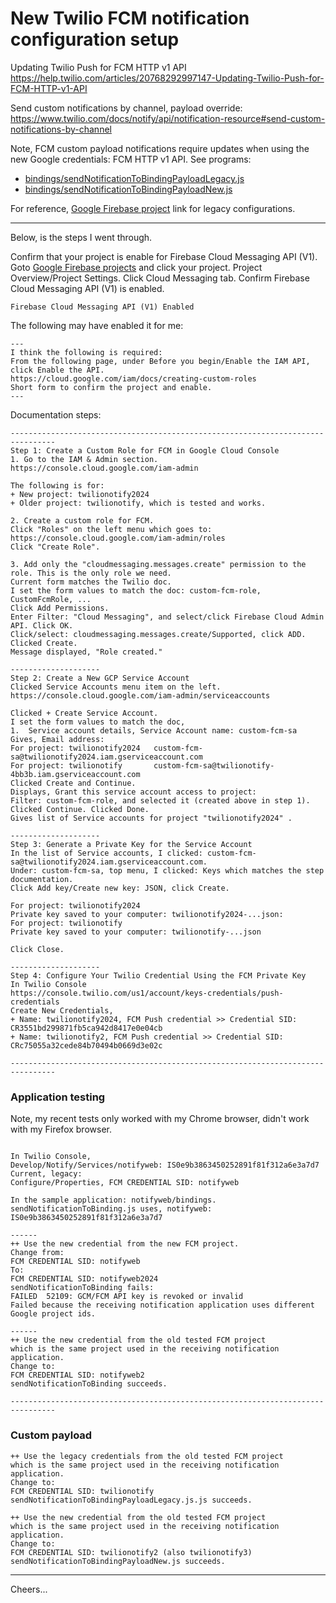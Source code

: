# New Twilio FCM notification configuration setup

Updating Twilio Push for FCM HTTP v1 API
https://help.twilio.com/articles/20768292997147-Updating-Twilio-Push-for-FCM-HTTP-v1-API

Send custom notifications by channel, payload override:
https://www.twilio.com/docs/notify/api/notification-resource#send-custom-notifications-by-channel

Note, FCM custom payload notifications require updates when using the new Google credentials: FCM HTTP v1 API.
See programs:
+ [bindings/sendNotificationToBindingPayloadLegacy.js](bindings/sendNotificationToBindingPayloadLegacy.js)
+ [bindings/sendNotificationToBindingPayloadNew.js](bindings/sendNotificationToBindingPayloadNew.js)

For reference,
[Google Firebase project](https://console.firebase.google.com/) link for legacy configurations.


--------------------------------------------------------------------------------
Below, is the steps I went through.

Confirm that your project is enable for Firebase Cloud Messaging API (V1).
Goto [Google Firebase projects](https://console.firebase.google.com/) and click your project.
Project Overview/Project Settings.
Click Cloud Messaging tab. Confirm Firebase Cloud Messaging API (V1) is enabled.
````
Firebase Cloud Messaging API (V1) Enabled
````
The following may have enabled it for me:
````
---
I think the following is required:
From the following page, under Before you begin/Enable the IAM API, click Enable the API. 
https://cloud.google.com/iam/docs/creating-custom-roles
Short form to confirm the project and enable.
---
````
Documentation steps:
````
--------------------------------------------------------------------------------
Step 1: Create a Custom Role for FCM in Google Cloud Console
1. Go to the IAM & Admin section.
https://console.cloud.google.com/iam-admin

The following is for:
+ New project: twilionotify2024
+ Older project: twilionotify, which is tested and works.

2. Create a custom role for FCM.
Click "Roles" on the left menu which goes to:
https://console.cloud.google.com/iam-admin/roles
Click "Create Role".

3. Add only the "cloudmessaging.messages.create" permission to the role. This is the only role we need.
Current form matches the Twilio doc.
I set the form values to match the doc: custom-fcm-role, CustomFcmRole, ...
Click Add Permissions.
Enter Filter: "Cloud Messaging", and select/click Firebase Cloud Admin API. Click OK.
Click/select: cloudmessaging.messages.create/Supported, click ADD.
Clicked Create.
Message displayed, "Role created."

--------------------
Step 2: Create a New GCP Service Account
Clicked Service Accounts menu item on the left.
https://console.cloud.google.com/iam-admin/serviceaccounts

Clicked + Create Service Account.
I set the form values to match the doc,
1.  Service account details, Service Account name: custom-fcm-sa
Gives, Email address: 
For project: twilionotify2024   custom-fcm-sa@twilionotify2024.iam.gserviceaccount.com
For project: twilionotify       custom-fcm-sa@twilionotify-4bb3b.iam.gserviceaccount.com
Clicked Create and Continue.
Displays, Grant this service account access to project:
Filter: custom-fcm-role, and selected it (created above in step 1).
Clicked Continue. Clicked Done.
Gives list of Service accounts for project "twilionotify2024" .

--------------------
Step 3: Generate a Private Key for the Service Account
In the list of Service accounts, I clicked: custom-fcm-sa@twilionotify2024.iam.gserviceaccount.com.
Under: custom-fcm-sa, top menu, I clicked: Keys which matches the step documentation.
Click Add key/Create new key: JSON, click Create.

For project: twilionotify2024
Private key saved to your computer: twilionotify2024-...json:
For project: twilionotify
Private key saved to your computer: twilionotify-...json

Click Close.

--------------------
Step 4: Configure Your Twilio Credential Using the FCM Private Key
In Twilio Console
https://console.twilio.com/us1/account/keys-credentials/push-credentials
Create New Credentials,
+ Name: twilionotify2024, FCM Push credential >> Credential SID: CR3551bd299871fb5ca942d8417e0e04cb
+ Name: twilionotify2, FCM Push credential >> Credential SID: CRc75055a32cede84b70494b0669d3e02c

--------------------------------------------------------------------------------
````
### Application testing

Note, my recent tests only worked with my Chrome browser, didn't work with my Firefox browser.
````

In Twilio Console,
Develop/Notify/Services/notifyweb: IS0e9b3863450252891f81f312a6e3a7d7
Current, legacy:
Configure/Properties, FCM CREDENTIAL SID: notifyweb

In the sample application: notifyweb/bindings.
sendNotificationToBinding.js uses, notifyweb: IS0e9b3863450252891f81f312a6e3a7d7

------
++ Use the new credential from the new FCM project.
Change from:
FCM CREDENTIAL SID: notifyweb
To:
FCM CREDENTIAL SID: notifyweb2024
sendNotificationToBinding fails:
FAILED	52109: GCM/FCM API key is revoked or invalid
Failed because the receiving notification application uses different Google project ids.

------
++ Use the new credential from the old tested FCM project
which is the same project used in the receiving notification application.
Change to:
FCM CREDENTIAL SID: notifyweb2
sendNotificationToBinding succeeds.

--------------------------------------------------------------------------------
````
### Custom payload

````
++ Use the legacy credentials from the old tested FCM project
which is the same project used in the receiving notification application.
Change to:
FCM CREDENTIAL SID: twilionotify
sendNotificationToBindingPayloadLegacy.js.js succeeds.

++ Use the new credential from the old tested FCM project
which is the same project used in the receiving notification application.
Change to:
FCM CREDENTIAL SID: twilionotify2 (also twilionotify3)
sendNotificationToBindingPayloadNew.js succeeds.

````
--------------------------------------------------------------------------------

Cheers...
